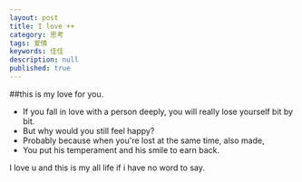 ```yaml
---
layout: post
title: I love ++
category: 思考
tags: 爱情
keywords: 佳佳
description: null
published: true
---
```


##this is my love for you.

- If you fall in love with a person deeply, you will really lose yourself bit by bit.
- But why would you still feel happy?
- Probably because when you're lost at the same time, also made,
- You put his temperament and his smile to earn back.

I love u and this is my all life if i have no word to say.